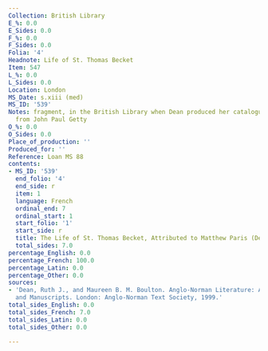 ```yaml
---
Collection: British Library
E_%: 0.0
E_Sides: 0.0
F_%: 0.0
F_Sides: 0.0
Folia: '4'
Headnote: Life of St. Thomas Becket
Item: 547
L_%: 0.0
L_Sides: 0.0
Location: London
MS_Date: s.xiii (med)
MS_ID: '539'
Notes: fragment, in the British Library when Dean produced her catalogue and on loan
  from John Paul Getty
O_%: 0.0
O_Sides: 0.0
Place_of_production: ''
Produced_for: ''
Reference: Loan MS 88
contents:
- MS_ID: '539'
  end_folio: '4'
  end_side: r
  item: 1
  language: French
  ordinal_end: 7
  ordinal_start: 1
  start_folio: '1'
  start_side: r
  title: The Life of St. Thomas Becket, Attributed to Matthew Paris (Dean no. 510)
  total_sides: 7.0
percentage_English: 0.0
percentage_French: 100.0
percentage_Latin: 0.0
percentage_Other: 0.0
sources:
- 'Dean, Ruth J., and Maureen B. M. Boulton. Anglo-Norman Literature: A Guide to Texts
  and Manuscripts. London: Anglo-Norman Text Society, 1999.'
total_sides_English: 0.0
total_sides_French: 7.0
total_sides_Latin: 0.0
total_sides_Other: 0.0

---
```

